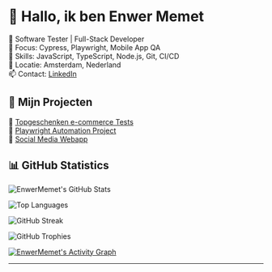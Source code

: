 # 👋 Hallo, ik ben Enwer Memet

💼 Software Tester | Full-Stack Developer  
🎯 Focus: Cypress, Playwright, Mobile App QA  
🧠 Skills: JavaScript, TypeScript, Node.js, Git, CI/CD  
📍 Locatie: Amsterdam, Nederland  
📫 Contact: [LinkedIn](https://linkedin.com/in/ememet)

## 🚀 Mijn Projecten
🔹 [Topgeschenken e-commerce Tests](https://github.com/ememet/topgeschenken-testing)  
🔹 [Playwright Automation Project](https://github.com/ememet/playwright-demo)  
🔹 [Social Media Webapp](https://github.com/ememet/socialapp)

## 📊 GitHub Statistics

![EnwerMemet's GitHub Stats](https://github-readme-stats.vercel.app/api?username=EnwerMemet&show_icons=true&theme=default&count_private=true&include_all_commits=true)

![Top Languages](https://github-readme-stats.vercel.app/api/top-langs/?username=EnwerMemet&layout=compact&theme=default)

![GitHub Streak](https://github-readme-streak-stats.herokuapp.com/?user=EnwerMemet&theme=default)

![GitHub Trophies](https://github-profile-trophy.vercel.app/?username=EnwerMemet&theme=flat&no-frame=true&column=7)

[![EnwerMemet's Activity Graph](https://github-readme-activity-graph.cyclic.app/graph?username=EnwerMemet&theme=default)](https://github.com/ashutosh00710/github-readme-activity-graph)



---
